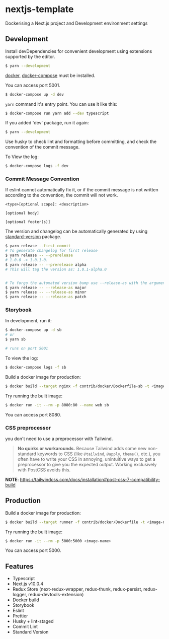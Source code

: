 # nextjs-template

Dockerising a Next.js project and Development environment settings

## Development

Install devDependencies for convenient development using extensions supported by the editor.

```bash
$ yarn --development
```

[docker](https://docs.docker.com/engine/install/), [docker-compose](https://docs.docker.com/compose/install/) must be installed.

You can access port 5001.

```bash
$ docker-compose up -d dev
```

`yarn` command it's entry point. You can use it like this:

```bash
$ docker-compose run yarn add --dev typescript
```

If you added 'dev' package, run it again:

```bash
$ yarn --development
```

Use husky to check lint and formatting before committing, and check the convention of the commit message.

To View the log:

```bash
$ docker-compose logs -f dev
```

### Commit Message Convention

If eslint cannot automatically fix it, or if the commit message is not written according to the convention, the commit will not work.

```
<type>[optional scope]: <description>

[optional body]

[optional footer(s)]
```

The version and changelog can be automatically generated by using [standard-version](https://github.com/conventional-changelog/standard-version#readme) package.

```bash
$ yarn release --first-commit
# To generate changelog for first release
$ yarn release -- --prerelease
# 1.0.0 -> 1.0.1-0.
$ yarn release -- --prerelease alpha
# This will tag the version as: 1.0.1-alpha.0


# To forgo the automated version bump use --release-as with the argument major, minor or patch
$ yarn release -- --release-as major
$ yarn release -- --release-as minor
$ yarn release -- --release-as patch
```

### Storybook

In development, run it:

```bash
$ docker-compose up -d sb
# or
$ yarn sb

# runs on port 5001
```

To view the log:

```bash
$ docker-compose logs -f sb
```

Build a docker image for production:

```bash
$ docker build --target nginx -f contrib/docker/Dockerfile-sb -t <image-name> .
```

Try running the built image:

```bash
$ docker run -it --rm -p 8080:80 --name web sb
```

You can access port 8080.

### CSS preprocessor

you don't need to use a preprocessor with Tailwind.

> **No quirks or workarounds.** Because Tailwind adds some new non-standard keywords to CSS (like `@tailwind`, `@apply`, `theme()`, etc.), you often have to write your CSS in annoying, unintuitive ways to get a preprocessor to give you the expected output. Working exclusively with PostCSS avoids this.

**NOTE**: https://tailwindcss.com/docs/installation#post-css-7-compatibility-build

## Production

Build a docker image for production:

```bash
$ docker build --target runner -f contrib/docker/Dockerfile -t <image-name> .
```

Try running the built image:

```bash
$ docker run -it --rm -p 5000:5000 <image-name>
```

You can access port 5000.

## Features

- Typescript
- Next.js v10.0.4
- Redux Store (next-redux-wrapper, redux-thunk, redux-persist, redux-logger, redux-devtools-extension)
- Docker build
- Storybook
- Eslint
- Prettier
- Husky + lint-staged
- Commit Lint
- Standard Version
